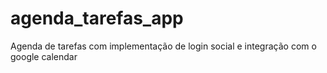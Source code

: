 # agenda_tarefas_app
 Agenda de tarefas com implementação de login social e integração com o google calendar
